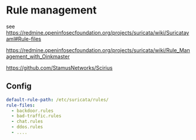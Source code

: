 # Rule management

see https://redmine.openinfosecfoundation.org/projects/suricata/wiki/Suricatayaml#Rule-files

https://redmine.openinfosecfoundation.org/projects/suricata/wiki/Rule_Management_with_Oinkmaster

https://github.com/StamusNetworks/Scirius

## Config

``` yaml
default-rule-path: /etc/suricata/rules/
rule-files:
  - backdoor.rules
  - bad-traffic.rules
  - chat.rules
  - ddos.rules
  - ....
```
